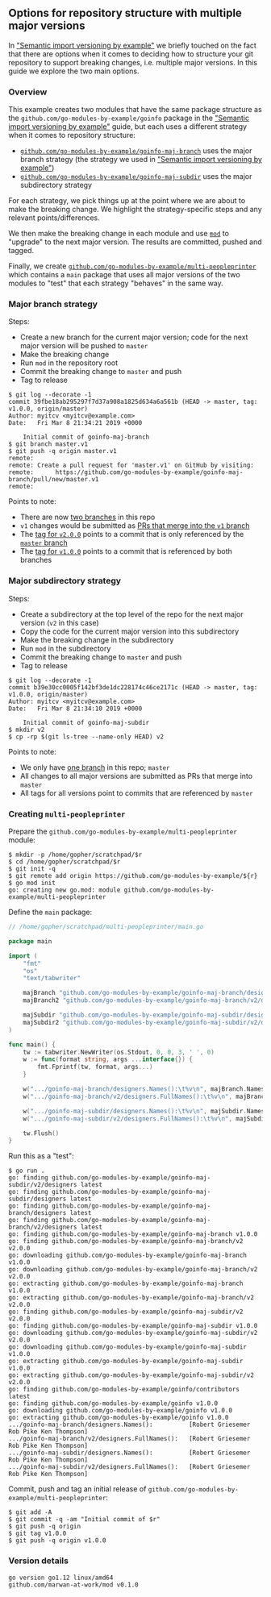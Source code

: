 <!-- __JSON: gobin -m -run myitcv.io/cmd/egrunner script.sh # LONG ONLINE

## Options for repository structure with multiple major versions

In ["Semantic import versioning by
example"](../015_semantic_import_versioning/README.md) we
briefly touched on the fact that there are options when it comes to deciding how to structure your git repository to
support breaking changes, i.e. multiple major versions.  In this guide we explore the two main options.

### Overview

This example creates two modules that have the same package structure as the `github.com/go-modules-by-example/goinfo`
package in the ["Semantic import versioning by
example"](../015_semantic_import_versioning/README.md) guide,
but each uses a different strategy when it comes to repository structure:

* [`{{PrintOut "maj-branch mod"}}`]({{PrintOut "maj-branch repo"}}) uses the major branch strategy (the strategy we
  used in ["Semantic import versioning by
example"](../015_semantic_import_versioning/README.md))
* [`{{PrintOut "maj-subdir mod"}}`]({{PrintOut "maj-subdir repo"}}) uses the major subdirectory strategy

For each strategy, we pick things up at the point where we are about to make the breaking change. We highlight the
strategy-specific steps and any relevant points/differences.

We then make the breaking change in each module and use [`mod`](https://github.com/marwan-at-work/mod) to "upgrade" to
the next major version. The results are committed, pushed and tagged.

Finally, we create [`{{PrintOut "multi pp mod"}}`]({{PrintOut "multi pp repo"}}) which contains a `main` package that
uses all major versions of the two modules to "test" that each strategy "behaves" in the same way.

### Major branch strategy

Steps:

* Create a new branch for the current major version; code for the next major version will be pushed to `master`
* Make the breaking change
* Run `mod` in the repository root
* Commit the breaking change to `master` and push
* Tag to release

```
{{PrintBlock "major branch changes" -}}
```

Points to note:

* There are now [two branches]({{PrintOut "maj-branch repo"}}/branches/all) in this repo
* `v1` changes would be submitted as [PRs that merge into the `v1` branch]({{PrintOut "maj-branch repo"}}/compare/v1...)
* The [tag for `v2.0.0`]({{PrintOut "maj-branch repo"}}/releases/tag/v2.0.0) points to a commit that is only referenced
  by the [`master` branch]({{PrintOut "maj-branch repo"}})
* The [tag for `v1.0.0`]({{PrintOut "maj-branch repo"}}/releases/tag/v1.0.0) points to a commit that is referenced by
  both branches

### Major subdirectory strategy

Steps:

* Create a subdirectory at the top level of the repo for the next major version (`v2` in this case)
* Copy the code for the current major version into this subdirectory
* Make the breaking change in the subdirectory
* Run `mod` in the subdirectory
* Commit the breaking change to `master` and push
* Tag to release

```
{{PrintBlock "major subdir changes" -}}
```
Points to note:

* We only have [one branch]({{PrintOut "maj-subdir repo"}}/branches/all) in this repo; `master`
* All changes to all major versions are submitted as PRs that merge into `master`
* All tags for all versions point to commits that are referenced by `master`

### Creating `{{PrintOut "multi pp package"}}`

Prepare the `{{PrintOut "multi pp mod"}}` module:

```
{{PrintBlock "use all major versions" -}}
```

Define the `main` package:

```go
{{PrintBlockOut "multi main" -}}
```

Run this as a "test":

```
{{PrintBlock "run multi main" -}}
```

Commit, push and tag an initial release of `{{PrintOut "multi pp mod"}}`:

```
{{PrintBlock "commit multi main" -}}
```

### Version details

```
{{PrintBlockOut "version details" -}}
```

-->

## Options for repository structure with multiple major versions

In ["Semantic import versioning by
example"](../015_semantic_import_versioning/README.md) we
briefly touched on the fact that there are options when it comes to deciding how to structure your git repository to
support breaking changes, i.e. multiple major versions.  In this guide we explore the two main options.

### Overview

This example creates two modules that have the same package structure as the `github.com/go-modules-by-example/goinfo`
package in the ["Semantic import versioning by
example"](../015_semantic_import_versioning/README.md) guide,
but each uses a different strategy when it comes to repository structure:

* [`github.com/go-modules-by-example/goinfo-maj-branch`](https://github.com/go-modules-by-example/goinfo-maj-branch) uses the major branch strategy (the strategy we
  used in ["Semantic import versioning by
example"](../015_semantic_import_versioning/README.md))
* [`github.com/go-modules-by-example/goinfo-maj-subdir`](https://github.com/go-modules-by-example/goinfo-maj-subdir) uses the major subdirectory strategy

For each strategy, we pick things up at the point where we are about to make the breaking change. We highlight the
strategy-specific steps and any relevant points/differences.

We then make the breaking change in each module and use [`mod`](https://github.com/marwan-at-work/mod) to "upgrade" to
the next major version. The results are committed, pushed and tagged.

Finally, we create [`github.com/go-modules-by-example/multi-peopleprinter`](https://github.com/go-modules-by-example/multi-peopleprinter) which contains a `main` package that
uses all major versions of the two modules to "test" that each strategy "behaves" in the same way.

### Major branch strategy

Steps:

* Create a new branch for the current major version; code for the next major version will be pushed to `master`
* Make the breaking change
* Run `mod` in the repository root
* Commit the breaking change to `master` and push
* Tag to release

```
$ git log --decorate -1
commit 39fbe18ab295297f7d37a908a1825d634a6a561b (HEAD -> master, tag: v1.0.0, origin/master)
Author: myitcv <myitcv@example.com>
Date:   Fri Mar 8 21:34:21 2019 +0000

    Initial commit of goinfo-maj-branch
$ git branch master.v1
$ git push -q origin master.v1
remote: 
remote: Create a pull request for 'master.v1' on GitHub by visiting:        
remote:      https://github.com/go-modules-by-example/goinfo-maj-branch/pull/new/master.v1        
remote: 
```

Points to note:

* There are now [two branches](https://github.com/go-modules-by-example/goinfo-maj-branch/branches/all) in this repo
* `v1` changes would be submitted as [PRs that merge into the `v1` branch](https://github.com/go-modules-by-example/goinfo-maj-branch/compare/v1...)
* The [tag for `v2.0.0`](https://github.com/go-modules-by-example/goinfo-maj-branch/releases/tag/v2.0.0) points to a commit that is only referenced
  by the [`master` branch](https://github.com/go-modules-by-example/goinfo-maj-branch)
* The [tag for `v1.0.0`](https://github.com/go-modules-by-example/goinfo-maj-branch/releases/tag/v1.0.0) points to a commit that is referenced by
  both branches

### Major subdirectory strategy

Steps:

* Create a subdirectory at the top level of the repo for the next major version (`v2` in this case)
* Copy the code for the current major version into this subdirectory
* Make the breaking change in the subdirectory
* Run `mod` in the subdirectory
* Commit the breaking change to `master` and push
* Tag to release

```
$ git log --decorate -1
commit b39e30cc0005f142bf3de1dc228174c46ce2171c (HEAD -> master, tag: v1.0.0, origin/master)
Author: myitcv <myitcv@example.com>
Date:   Fri Mar 8 21:34:10 2019 +0000

    Initial commit of goinfo-maj-subdir
$ mkdir v2
$ cp -rp $(git ls-tree --name-only HEAD) v2
```
Points to note:

* We only have [one branch](https://github.com/go-modules-by-example/goinfo-maj-subdir/branches/all) in this repo; `master`
* All changes to all major versions are submitted as PRs that merge into `master`
* All tags for all versions point to commits that are referenced by `master`

### Creating `multi-peopleprinter`

Prepare the `github.com/go-modules-by-example/multi-peopleprinter` module:

```
$ mkdir -p /home/gopher/scratchpad/$r
$ cd /home/gopher/scratchpad/$r
$ git init -q
$ git remote add origin https://github.com/go-modules-by-example/${r}
$ go mod init
go: creating new go.mod: module github.com/go-modules-by-example/multi-peopleprinter
```

Define the `main` package:

```go
// /home/gopher/scratchpad/multi-peopleprinter/main.go

package main

import (
	"fmt"
	"os"
	"text/tabwriter"

	majBranch "github.com/go-modules-by-example/goinfo-maj-branch/designers"
	majBranch2 "github.com/go-modules-by-example/goinfo-maj-branch/v2/designers"

	majSubdir "github.com/go-modules-by-example/goinfo-maj-subdir/designers"
	majSubdir2 "github.com/go-modules-by-example/goinfo-maj-subdir/v2/designers"
)

func main() {
	tw := tabwriter.NewWriter(os.Stdout, 0, 0, 3, ' ', 0)
	w := func(format string, args ...interface{}) {
		fmt.Fprintf(tw, format, args...)
	}

	w(".../goinfo-maj-branch/designers.Names():\t%v\n", majBranch.Names())
	w(".../goinfo-maj-branch/v2/designers.FullNames():\t%v\n", majBranch2.FullNames())

	w(".../goinfo-maj-subdir/designers.Names():\t%v\n", majSubdir.Names())
	w(".../goinfo-maj-subdir/v2/designers.FullNames():\t%v\n", majSubdir2.FullNames())

	tw.Flush()
}
```

Run this as a "test":

```
$ go run .
go: finding github.com/go-modules-by-example/goinfo-maj-subdir/v2/designers latest
go: finding github.com/go-modules-by-example/goinfo-maj-subdir/designers latest
go: finding github.com/go-modules-by-example/goinfo-maj-branch/designers latest
go: finding github.com/go-modules-by-example/goinfo-maj-branch/v2/designers latest
go: finding github.com/go-modules-by-example/goinfo-maj-branch v1.0.0
go: finding github.com/go-modules-by-example/goinfo-maj-branch/v2 v2.0.0
go: downloading github.com/go-modules-by-example/goinfo-maj-branch v1.0.0
go: downloading github.com/go-modules-by-example/goinfo-maj-branch/v2 v2.0.0
go: extracting github.com/go-modules-by-example/goinfo-maj-branch v1.0.0
go: extracting github.com/go-modules-by-example/goinfo-maj-branch/v2 v2.0.0
go: finding github.com/go-modules-by-example/goinfo-maj-subdir/v2 v2.0.0
go: finding github.com/go-modules-by-example/goinfo-maj-subdir v1.0.0
go: downloading github.com/go-modules-by-example/goinfo-maj-subdir/v2 v2.0.0
go: downloading github.com/go-modules-by-example/goinfo-maj-subdir v1.0.0
go: extracting github.com/go-modules-by-example/goinfo-maj-subdir v1.0.0
go: extracting github.com/go-modules-by-example/goinfo-maj-subdir/v2 v2.0.0
go: finding github.com/go-modules-by-example/goinfo/contributors latest
go: finding github.com/go-modules-by-example/goinfo v1.0.0
go: downloading github.com/go-modules-by-example/goinfo v1.0.0
go: extracting github.com/go-modules-by-example/goinfo v1.0.0
.../goinfo-maj-branch/designers.Names():          [Robert Griesemer Rob Pike Ken Thompson]
.../goinfo-maj-branch/v2/designers.FullNames():   [Robert Griesemer Rob Pike Ken Thompson]
.../goinfo-maj-subdir/designers.Names():          [Robert Griesemer Rob Pike Ken Thompson]
.../goinfo-maj-subdir/v2/designers.FullNames():   [Robert Griesemer Rob Pike Ken Thompson]
```

Commit, push and tag an initial release of `github.com/go-modules-by-example/multi-peopleprinter`:

```
$ git add -A
$ git commit -q -am "Initial commit of $r"
$ git push -q origin
$ git tag v1.0.0
$ git push -q origin v1.0.0
```

### Version details

```
go version go1.12 linux/amd64
github.com/marwan-at-work/mod v0.1.0
```

<!-- END -->
